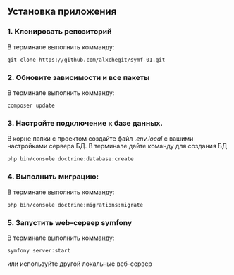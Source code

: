 ## Установка приложения
### 1. Клонировать репозиторий
В терминале выполнить комманду:
```
git clone https://github.com/alxchegit/symf-01.git
```
### 2. Обновите зависимости и все пакеты
В терминале выполнить комманду:
```
composer update
```
### 3. Настройте подключение к базе данных.
В корне папки с проектом создайте файл _.env.local_ с вашими настройками сервера БД. 
В терминале дайте команду для создания БД
```
php bin/console doctrine:database:create
```
### 4. Выполнить миграцию: 
В терминале выполнить комманду:
```
php bin/console doctrine:migrations:migrate
```
### 5. Запустить web-сервер symfony
В терминале выполнить комманду:
```
symfony server:start
```
или используйте другой локальные веб-сервер